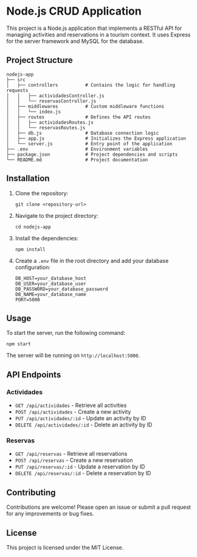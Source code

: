 # Node.js CRUD Application

This project is a Node.js application that implements a RESTful API for managing activities and reservations in a tourism context. It uses Express for the server framework and MySQL for the database.

## Project Structure

```
nodejs-app
├── src
│   ├── controllers          # Contains the logic for handling requests
│   │   ├── actividadesController.js
│   │   └── reservasController.js
│   ├── middlewares          # Custom middleware functions
│   │   └── index.js
│   ├── routes               # Defines the API routes
│   │   ├── actividadesRoutes.js
│   │   └── reservasRoutes.js
│   ├── db.js                # Database connection logic
│   ├── app.js               # Initializes the Express application
│   └── server.js            # Entry point of the application
├── .env                     # Environment variables
├── package.json             # Project dependencies and scripts
└── README.md                # Project documentation
```

## Installation

1. Clone the repository:
   ```
   git clone <repository-url>
   ```

2. Navigate to the project directory:
   ```
   cd nodejs-app
   ```

3. Install the dependencies:
   ```
   npm install
   ```

4. Create a `.env` file in the root directory and add your database configuration:
   ```
   DB_HOST=your_database_host
   DB_USER=your_database_user
   DB_PASSWORD=your_database_password
   DB_NAME=your_database_name
   PORT=5000
   ```

## Usage

To start the server, run the following command:
```
npm start
```

The server will be running on `http://localhost:5000`.

## API Endpoints

### Actividades
- `GET /api/actividades` - Retrieve all activities
- `POST /api/actividades` - Create a new activity
- `PUT /api/actividades/:id` - Update an activity by ID
- `DELETE /api/actividades/:id` - Delete an activity by ID

### Reservas
- `GET /api/reservas` - Retrieve all reservations
- `POST /api/reservas` - Create a new reservation
- `PUT /api/reservas/:id` - Update a reservation by ID
- `DELETE /api/reservas/:id` - Delete a reservation by ID

## Contributing

Contributions are welcome! Please open an issue or submit a pull request for any improvements or bug fixes.

## License

This project is licensed under the MIT License.